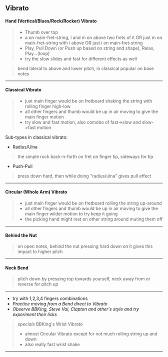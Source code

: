 ## Vibrato

#### Hand (Vertical/Blues/Rock/Rocker) Vibrato
>  * Thumb over top
>  * a on main-fret-string, i and m on above two frets of it OR just m on main-fret-string with i above OR just i on main-fret-string
>  * Play, Pull Down (or Push up based on string and shape), Relax, Play...(loop) <can try the slide up down in wider range for different effect>
>  * try the slow slides and fast for different effects as well

> bend lateral to above and lower pitch, in classical popular on base notes

---

#### Classical Vibrato
>  * just main finger would be on fretboard shaking the string with rolling finger high-low
>  * all other fingers and thumb would be up in air moving to give the main finger motion
>  * try slow and fast motion, also comobo of fast->slow and slow->fast motion

Sub-types in classical vibrato:
* Radius/Ulna
> the simple rock back-n-forth on fret on finger tip, sideways for tip
* Push-Pull
> press down hard, then while doing "radius/ulna" gives pull effect

---

#### Circular (Whole Arm) Vibrato
>  * just main finger would be on fretboard rolling the string up-around
>  * all other fingers and thumb would be up in air moving to give the main finger wilder motion to try keep it going
>  * the picking hand might rest on other string around muting them off

---

#### Behind the Nut

> on open notes, behind the nut pressing hard down on it gives this impact to higher pitch

---

#### Neck Bend

> pitch down by pressing top towards yourself, neck away from
> or reverse for pitch up

---

* try with 1,2,3,4 fingers combinations
* _Practice moving from a Bend direct to Vibrato_
* _Observe BBKing, Steve Vai, Clapton and other's style and try experiment their licks_

> *specials* BBKing's Wrist Vibrato
>  * almost Circular Vibrato except for not much rolling string up and down
>  * also really fast wrist shake

---
